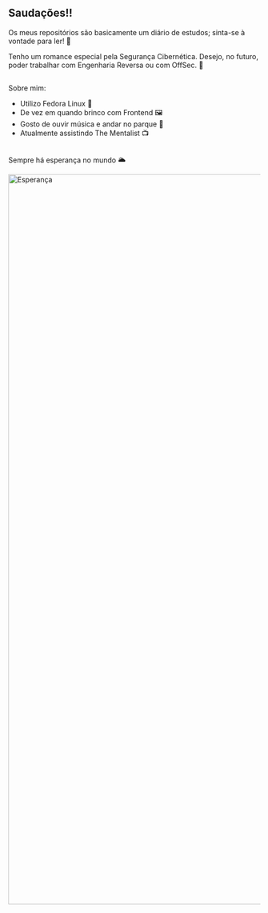 ## Saudações!!

Os meus repositórios são basicamente um diário de estudos; sinta-se à vontade para ler! 📖

Tenho um romance especial pela Segurança Cibernética. Desejo, no futuro, poder trabalhar com Engenharia Reversa ou com OffSec. 👾 

##

Sobre mim:
- Utilizo Fedora Linux 🐧
- De vez em quando brinco com Frontend 🖼️
- Gosto de ouvir música e andar no parque 🌲
- Atualmente assistindo The Mentalist 📺

##

Sempre há esperança no mundo 🌥️

<img width="1031" height="1460" alt="Esperança" src="https://github.com/user-attachments/assets/ed0e9094-6173-44ff-a799-55d4dea43f4b" />
